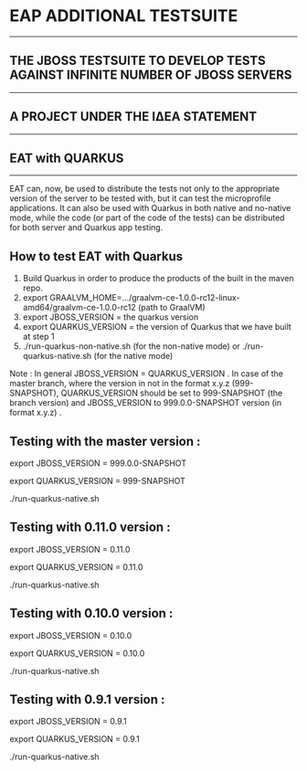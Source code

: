 # EAP ADDITIONAL TESTSUITE
--------------------------
## THE JBOSS TESTSUITE TO DEVELOP TESTS AGAINST INFINITE NUMBER OF JBOSS SERVERS
--------------------------------------------------------------------------------
## A PROJECT UNDER THE ΙΔΕΑ STATEMENT
--------------------------------------
## EAT with QUARKUS
--------------------------------

EAT can, now, be used to distribute the tests not only to the appropriate version of the server to be tested with,
but it can test the microprofile applications. It can also be used with Quarkus in both native and no-native mode, while the code (or part of the code of the tests) can be distributed for both server and Quarkus app testing.

 

How to test EAT with Quarkus 
-------------------------------------
 
1. Build Quarkus in order to produce the products of the built in the maven repo.
2. export GRAALVM_HOME=.../graalvm-ce-1.0.0-rc12-linux-amd64/graalvm-ce-1.0.0-rc12 (path to GraalVM)
3. export JBOSS_VERSION = the quarkus version
4. export QUARKUS_VERSION = the version of Quarkus that we have built at step 1
5. ./run-quarkus-non-native.sh (for the non-native mode) or ./run-quarkus-native.sh (for the native mode)

Note : In general JBOSS_VERSION = QUARKUS_VERSION . In case of the master branch, where the version in not in the format x.y.z (999-SNAPSHOT), QUARKUS_VERSION should be set to 999-SNAPSHOT (the branch version) and JBOSS_VERSION to 999.0.0-SNAPSHOT version (in format x.y.z) .

 
 

Testing with the master version :
---------------------------------
export JBOSS_VERSION = 999.0.0-SNAPSHOT

export QUARKUS_VERSION = 999-SNAPSHOT

./run-quarkus-native.sh

 

Testing with 0.11.0 version :
-----------------------------
export JBOSS_VERSION = 0.11.0

export QUARKUS_VERSION = 0.11.0

./run-quarkus-native.sh

 

Testing with 0.10.0 version :
-----------------------------
export JBOSS_VERSION = 0.10.0

export QUARKUS_VERSION = 0.10.0

./run-quarkus-native.sh

 

Testing with 0.9.1 version :
----------------------------
export JBOSS_VERSION = 0.9.1

export QUARKUS_VERSION = 0.9.1

./run-quarkus-native.sh


